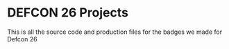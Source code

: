 # DEFCON 26 Projects
This is all the source code and production files for the badges we made for Defcon 26

